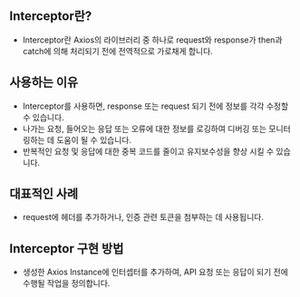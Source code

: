 ## Interceptor란?

- Interceptor란 Axios의 라이브러리 중 하나로 request와 response가 then과 catch에 의해 처리되기 전에 전역적으로 가로채게 합니다.

## 사용하는 이유

- Interceptor를 사용하면, response 또는 request 되기 전에 정보를 각각 수정할 수 있습니다.
- 나가는 요청, 들어오는 응답 또는 오류에 대한 정보를 로깅하여 디버깅 또는 모니터링하는 데 도움이 될 수 있습니다.
- 반복적인 요청 및 응답에 대한 중복 코드를 줄이고 유지보수성을 향상 시킬 수 있습니다.

## 대표적인 사례

- request에 헤더를 추가하거나, 인증 관련 토큰을 첨부하는 데 사용됩니다.

## Interceptor 구현 방법

- 생성한 Axios Instance에 인터셉터를 추가하여, API 요청 또는 응답이 되기 전에 수행될 작업을 정의합니다.